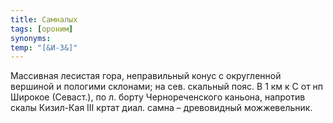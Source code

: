 ```yaml
---
title: Самналых
tags: [ороним]
synonyms:
temp: "[&И-3&]"
---
```


Массивная лесистая гора, неправильный конус с округленной вершиной и пологими
склонами; на сев. скальный пояс. В 1 км к С от нп Широкое (Севаст.), по л. борту
Чернореченского каньона, напротив скалы Кизил-Кая III кртат диал. самна –
древовидный можжевельник.
